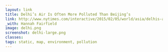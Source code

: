 ```yaml
---
layout: link
title: Delhi’s Air Is Often More Polluted Than Beijing’s
link: http://www.nytimes.com/interactive/2015/02/05/world/asia/delhis-air-more-polluted-than-beijings.html
_with: Hannah Fairfield
image: delhi.png
screenshot: delhi-large.png
classes:
tags: static, map, environment, pollution
---
```


